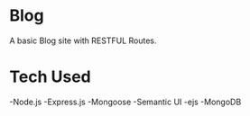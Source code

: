 # Blog
A basic Blog site with RESTFUL Routes.

# Tech Used
-Node.js
-Express.js
-Mongoose
-Semantic UI
-ejs
-MongoDB

